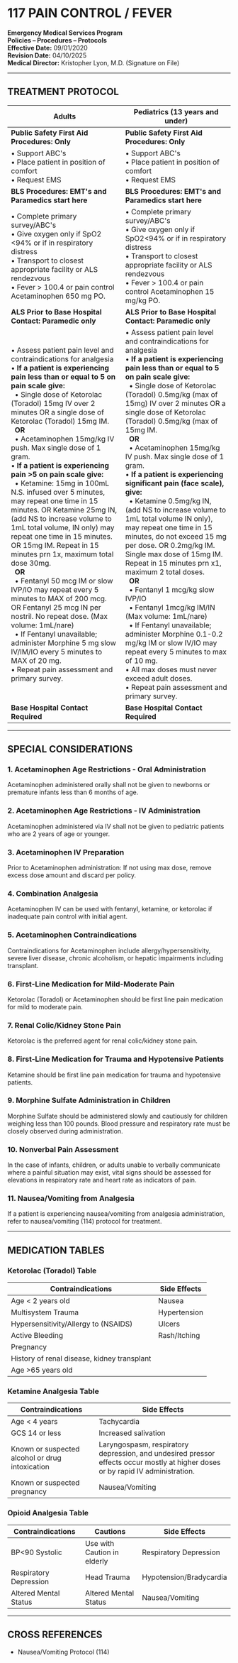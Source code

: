 # 117 PAIN CONTROL / FEVER

**Emergency Medical Services Program**  
**Policies – Procedures – Protocols**  
**Effective Date:** 09/01/2020  
**Revision Date:** 04/10/2025  
**Medical Director:** Kristopher Lyon, M.D. (Signature on File)

---

## TREATMENT PROTOCOL

| **Adults** | **Pediatrics (13 years and under)** |
|------------|-------------------------------------|
| **Public Safety First Aid Procedures: Only** | **Public Safety First Aid Procedures: Only** |
| • Support ABC's<br>• Place patient in position of comfort<br>• Request EMS | • Support ABC's<br>• Place patient in position of comfort<br>• Request EMS |
| **BLS Procedures: EMT's and Paramedics start here** | **BLS Procedures: EMT's and Paramedics start here** |
| • Complete primary survey/ABC's<br>• Give oxygen only if SpO2 <94% or if in respiratory distress<br>• Transport to closest appropriate facility or ALS rendezvous<br>• Fever > 100.4 or pain control Acetaminophen 650 mg PO. | • Complete primary survey/ABC's<br>• Give oxygen only if SpO2<94% or if in respiratory distress<br>• Transport to closest appropriate facility or ALS rendezvous<br>• Fever > 100.4 or pain control Acetaminophen 15 mg/kg PO. |
| **ALS Prior to Base Hospital Contact: Paramedic only** | **ALS Prior to Base Hospital Contact: Paramedic only** |
| • Assess patient pain level and contraindications for analgesia<br>• **If a patient is experiencing pain less than or equal to 5 on pain scale give:**<br>&nbsp;&nbsp;• Single dose of Ketorolac (Toradol) 15mg IV over 2 minutes OR a single dose of Ketorolac (Toradol) 15mg IM.<br>&nbsp;&nbsp;**OR**<br>&nbsp;&nbsp;• Acetaminophen 15mg/kg IV push. Max single dose of 1 gram.<br>• **If a patient is experiencing pain >5 on pain scale give:**<br>&nbsp;&nbsp;• Ketamine: 15mg in 100mL N.S. infused over 5 minutes, may repeat one time in 15 minutes. OR Ketamine 25mg IN, (add NS to increase volume to 1mL total volume, IN only) may repeat one time in 15 minutes. OR 15mg IM. Repeat in 15 minutes prn 1x, maximum total dose 30mg.<br>&nbsp;&nbsp;**OR**<br>&nbsp;&nbsp;• Fentanyl 50 mcg IM or slow IVP/IO may repeat every 5 minutes to MAX of 200 mcg. OR Fentanyl 25 mcg IN per nostril. No repeat dose. (Max volume: 1mL/nare)<br>&nbsp;&nbsp;• If Fentanyl unavailable; administer Morphine 5 mg slow IV/IM/IO every 5 minutes to MAX of 20 mg.<br>• Repeat pain assessment and primary survey. | • Assess patient pain level and contraindications for analgesia<br>• **If a patient is experiencing pain less than or equal to 5 on pain scale give:**<br>&nbsp;&nbsp;• Single dose of Ketorolac (Toradol) 0.5mg/kg (max of 15mg) IV over 2 minutes OR a single dose of Ketorolac (Toradol) 0.5mg/kg (max of 15mg IM.<br>&nbsp;&nbsp;**OR**<br>&nbsp;&nbsp;• Acetaminophen 15mg/kg IV push. Max single dose of 1 gram.<br>• **If a patient is experiencing significant pain (face scale), give:**<br>&nbsp;&nbsp;• Ketamine 0.5mg/kg IN, (add NS to increase volume to 1mL total volume IN only), may repeat one time in 15 minutes, do not exceed 15 mg per dose. OR 0.2mg/kg IM. Single max dose of 15mg IM. Repeat in 15 minutes prn x1, maximum 2 total doses.<br>&nbsp;&nbsp;**OR**<br>&nbsp;&nbsp;• Fentanyl 1 mcg/kg slow IVP/IO<br>&nbsp;&nbsp;• Fentanyl 1mcg/kg IM/IN (Max volume: 1mL/nare)<br>&nbsp;&nbsp;• If Fentanyl unavailable; administer Morphine 0.1-0.2 mg/kg IM or slow IV/IO may repeat every 5 minutes to max of 10 mg.<br>• All max doses must never exceed adult doses.<br>• Repeat pain assessment and primary survey. |
| **Base Hospital Contact Required** | **Base Hospital Contact Required** |

---

## SPECIAL CONSIDERATIONS

### 1. Acetaminophen Age Restrictions - Oral Administration

Acetaminophen administered orally shall not be given to newborns or premature infants less than 6 months of age.

### 2. Acetaminophen Age Restrictions - IV Administration

Acetaminophen administered via IV shall not be given to pediatric patients who are 2 years of age or younger.

### 3. Acetaminophen IV Preparation

Prior to Acetaminophen administration: If not using max dose, remove excess dose amount and discard per policy.

### 4. Combination Analgesia

Acetaminophen IV can be used with fentanyl, ketamine, or ketorolac if inadequate pain control with initial agent.

### 5. Acetaminophen Contraindications

Contraindications for Acetaminophen include allergy/hypersensitivity, severe liver disease, chronic alcoholism, or hepatic impairments including transplant.

### 6. First-Line Medication for Mild-Moderate Pain

Ketorolac (Toradol) or Acetaminophen should be first line pain medication for mild to moderate pain.

### 7. Renal Colic/Kidney Stone Pain

Ketorolac is the preferred agent for renal colic/kidney stone pain.

### 8. First-Line Medication for Trauma and Hypotensive Patients

Ketamine should be first line pain medication for trauma and hypotensive patients.

### 9. Morphine Sulfate Administration in Children

Morphine Sulfate should be administered slowly and cautiously for children weighing less than 100 pounds. Blood pressure and respiratory rate must be closely observed during administration.

### 10. Nonverbal Pain Assessment

In the case of infants, children, or adults unable to verbally communicate where a painful situation may exist, vital signs should be assessed for elevations in respiratory rate and heart rate as indicators of pain.

### 11. Nausea/Vomiting from Analgesia

If a patient is experiencing nausea/vomiting from analgesia administration, refer to nausea/vomiting (114) protocol for treatment.

---

## MEDICATION TABLES

### Ketorolac (Toradol) Table

| **Contraindications** | **Side Effects** |
|----------------------|------------------|
| Age < 2 years old | Nausea |
| Multisystem Trauma | Hypertension |
| Hypersensitivity/Allergy to (NSAIDS) | Ulcers |
| Active Bleeding | Rash/Itching |
| Pregnancy | |
| History of renal disease, kidney transplant | |
| Age >65 years old | |

### Ketamine Analgesia Table

| **Contraindications** | **Side Effects** |
|----------------------|------------------|
| Age < 4 years | Tachycardia |
| GCS 14 or less | Increased salivation |
| Known or suspected alcohol or drug intoxication | Laryngospasm, respiratory depression, and undesired pressor effects occur mostly at higher doses or by rapid IV administration. |
| Known or suspected pregnancy | Nausea/Vomiting |

### Opioid Analgesia Table

| **Contraindications** | **Cautions** | **Side Effects** |
|----------------------|--------------|------------------|
| BP<90 Systolic | Use with Caution in elderly | Respiratory Depression |
| Respiratory Depression | Head Trauma | Hypotension/Bradycardia |
| Altered Mental Status | Altered Mental Status | Nausea/Vomiting |

---

## CROSS REFERENCES

- Nausea/Vomiting Protocol (114)

